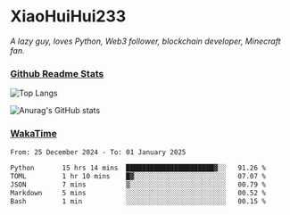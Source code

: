 # XiaoHuiHui233

*A lazy guy, loves Python, Web3 follower, blockchain developer, Minecraft fan.*

### [Github Readme Stats](https://github.com/anuraghazra/github-readme-stats)

![Top Langs](https://github-readme-stats.vercel.app/api/top-langs/?username=XiaoHuiHui233&layout=compact&theme=github_dark)

![Anurag's GitHub stats](https://github-readme-stats.vercel.app/api?username=XiaoHuiHui233&show_icons=true&theme=github_dark)

### [WakaTime](https://wakatime.com)

<!--START_SECTION:waka-->

```txt
From: 25 December 2024 - To: 01 January 2025

Python       15 hrs 14 mins  ██████████████████████▓░░   91.26 %
TOML         1 hr 10 mins    █▓░░░░░░░░░░░░░░░░░░░░░░░   07.07 %
JSON         7 mins          ▒░░░░░░░░░░░░░░░░░░░░░░░░   00.79 %
Markdown     5 mins          ░░░░░░░░░░░░░░░░░░░░░░░░░   00.52 %
Bash         1 min           ░░░░░░░░░░░░░░░░░░░░░░░░░   00.15 %
```

<!--END_SECTION:waka-->
